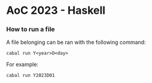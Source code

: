 # AoC 2023 - Haskell

### How to run a file

A file belonging can be ran with the following command:

```
cabal run Y<year>D<day>
```

For example:

```
cabal run Y2023D01
```
